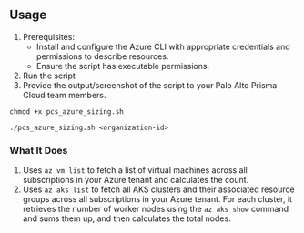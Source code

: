 
## Usage
1.	Prerequisites:  
	* Install and configure the Azure CLI with appropriate credentials and permissions to describe resources.  
	* Ensure the script has executable permissions:  
1.	Run the script
1. Provide the output/screenshot of the script to your Palo Alto Prisma Cloud team members.  


`chmod +x pcs_azure_sizing.sh`  
  
`./pcs_azure_sizing.sh <organization-id>`

### What It Does
1. Uses `az vm list` to fetch a list of virtual machines across all subscriptions in your Azure tenant and calculates the count.
1. Uses `az aks list` to fetch all AKS clusters and their associated resource groups across all subscriptions in your Azure tenant. For each cluster, it retrieves the number of worker nodes using the `az aks show` command and sums them up, and then calculates the total nodes.
